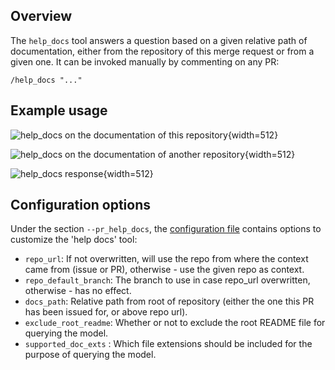 ## Overview

The `help_docs` tool answers a question based on a given relative path of documentation, either from the repository of this merge request or from a given one.
It can be invoked manually by commenting on any PR:
```
/help_docs "..."
```

## Example usage

![help_docs on the documentation of this repository](https://codium.ai/images/pr_agent/help_docs_comment.png){width=512}

![help_docs on the documentation of another repository](https://codium.ai/images/pr_agent/help_docs_comment_explicit_git.png){width=512}

![help_docs response](https://codium.ai/images/pr_agent/help_docs_response.png){width=512}

## Configuration options

Under the section `--pr_help_docs`, the [configuration file](https://github.com/Codium-ai/pr-agent/blob/main/pr_agent/settings/configuration.toml#L50) contains options to customize the 'help docs' tool:

- `repo_url`: If not overwritten, will use the repo from where the context came from (issue or PR), otherwise - use the given repo as context.
- `repo_default_branch`: The branch to use in case repo_url overwritten, otherwise - has no effect.
- `docs_path`: Relative path from root of repository (either the one this PR has been issued for, or above repo url).
- `exclude_root_readme`:  Whether or not to exclude the root README file for querying the model.
- `supported_doc_exts` : Which file extensions should be included for the purpose of querying the model.
